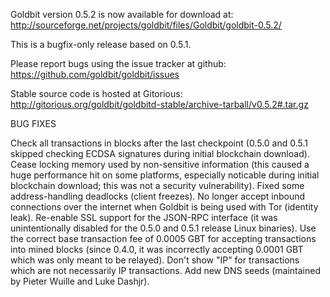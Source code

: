 Goldbit version 0.5.2 is now available for download at:
http://sourceforge.net/projects/goldbit/files/Goldbit/goldbit-0.5.2/

This is a bugfix-only release based on 0.5.1.

Please report bugs using the issue tracker at github:
https://github.com/goldbit/goldbit/issues

Stable source code is hosted at Gitorious:
http://gitorious.org/goldbit/goldbitd-stable/archive-tarball/v0.5.2#.tar.gz

BUG FIXES

Check all transactions in blocks after the last checkpoint (0.5.0 and 0.5.1 skipped checking ECDSA signatures during initial blockchain download).
Cease locking memory used by non-sensitive information (this caused a huge performance hit on some platforms, especially noticable during initial blockchain download; this was
not a security vulnerability).
Fixed some address-handling deadlocks (client freezes).
No longer accept inbound connections over the internet when Goldbit is being used with Tor (identity leak).
Re-enable SSL support for the JSON-RPC interface (it was unintentionally disabled for the 0.5.0 and 0.5.1 release Linux binaries).
Use the correct base transaction fee of 0.0005 GBT for accepting transactions into mined blocks (since 0.4.0, it was incorrectly accepting 0.0001 GBT which was only meant to be relayed).
Don't show "IP" for transactions which are not necessarily IP transactions.
Add new DNS seeds (maintained by Pieter Wuille and Luke Dashjr).
